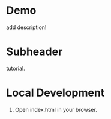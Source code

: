 # Demo

add description!

# Subheader

tutorial.

# Local Development

1. Open index.html in your browser.